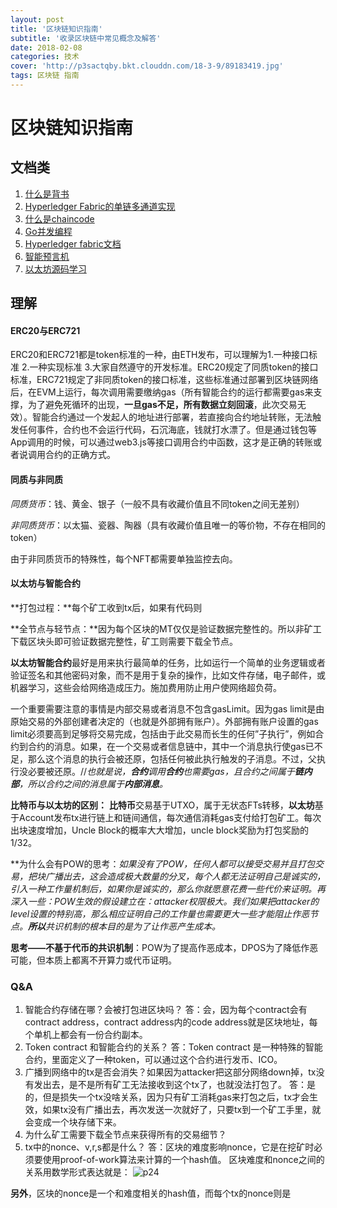 ```yaml
---
layout: post
title: '区块链知识指南'
subtitle: '收录区块链中常见概念及解答'
date: 2018-02-08
categories: 技术
cover: 'http://p3sactqby.bkt.clouddn.com/18-3-9/89183419.jpg'
tags: 区块链 指南
---
```


# 区块链知识指南

## 文档类

1. [什么是背书](https://baijiahao.baidu.com/s?id=1587380849611281727&wfr=spider&for=pc)
2. [Hyperledger Fabric的单链多通道实现](http://blog.sina.com.cn/s/blog_16b6c12010102wjjs.html)
3. [什么是chaincode](https://www.cnblogs.com/zeyaries/p/7158027.html)
4. [Go并发编程](https://studygolang.com/articles/6012)
5. [Hyperledger fabric文档](http://blog.csdn.net/hejjiiee/article/details/53356206)
6. [智能预言机](http://www.8btc.com/smart-oralcle-codius)
7. [以太坊源码学习](http://www.cnblogs.com/baizx/p/6928622.html)


## 理解

<!--2018/3/8-->

#### ERC20与ERC721

ERC20和ERC721都是token标准的一种，由ETH发布，可以理解为1.一种接口标准 2.一种实现标准 3.大家自然遵守的开发标准。ERC20规定了同质token的接口标准，ERC721规定了非同质token的接口标准，这些标准通过部署到区块链网络后，在EVM上运行，每次调用需要缴纳gas（所有智能合约的运行都需要gas来支撑，为了避免死循环的出现，**一旦gas不足，所有数据立刻回滚**，此次交易无效）。智能合约通过一个发起人的地址进行部署，若直接向合约地址转账，无法触发任何事件，合约也不会运行代码，石沉海底，钱就打水漂了。但是通过钱包等App调用的时候，可以通过web3.js等接口调用合约中函数，这才是正确的转账或者说调用合约的正确方式。

#### 同质与非同质

*同质货币*：钱、黄金、银子（一般不具有收藏价值且不同token之间无差别）

*非同质货币*：以太猫、瓷器、陶器（具有收藏价值且唯一的等价物，不存在相同的token）

由于非同质货币的特殊性，每个NFT都需要单独监控去向。

<!--2018/3/9-->

#### 以太坊与智能合约

**打包过程：**每个矿工收到tx后，如果有代码则

**全节点与轻节点：**因为每个区块的MT仅仅是验证数据完整性的。所以非矿工下载区块头即可验证数据完整性，矿工则需要下载全节点。

**以太坊智能合约**最好是用来执行最简单的任务，比如运行一个简单的业务逻辑或者验证签名和其他密码对象，而不是用于复杂的操作，比如文件存储，电子邮件，或机器学习，这些会给网络造成压力。施加费用防止用户使网络超负荷。

一个重要需要注意的事情是内部交易或者消息不包含gasLimit。因为gas limit是由原始交易的外部创建者决定的（也就是外部拥有账户）。外部拥有账户设置的gas limit必须要高到足够将交易完成，包括由于此交易而长生的任何”子执行”，例如合约到合约的消息。如果，在一个交易或者信息链中，其中一个消息执行使gas已不足，那么这个消息的执行会被还原，包括任何被此执行触发的子消息。不过，父执行没必要被还原。//*也就是说，**合约**调用**合约**也需要gas，且合约之间属于**链内部**，所以合约之间的消息属于**内部消息**。*

**比特币与以太坊的区别：** **比特币**交易基于UTXO，属于无状态FTs转移，**以太坊**基于Account发布tx进行链上和链间通信，每次通信消耗gas支付给打包矿工。每次出块速度增加，Uncle Block的概率大大增加，uncle block奖励为打包奖励的1/32。

**为什么会有POW的思考：**如果没有了POW，任何人都可以接受交易并且打包交易，把块广播出去，这会造成极大数量的分叉，每个人都无法证明自己是诚实的，引入一种工作量机制后，如果你是诚实的，那么你就愿意花费一些代价来证明。再深入一些：POW生效的假设建立在：attacker权限极大。我们如果把attacker的level设置的特别高，那么相应证明自己的工作量也需要更大一些才能阻止作恶节点。**所以***共识机制的根本目的是为了让作恶产生成本。*

**思考——不基于代币的共识机制**：POW为了提高作恶成本，DPOS为了降低作恶可能，但本质上都离不开算力或代币证明。

### Q&A

1. 智能合约存储在哪？会被打包进区块吗？
答：会，因为每个contract会有contract address，contract address内的code address就是区块地址，每个单机上都会有一份合约副本。
2. Token contract 和智能合约的关系？
答：Token contract 是一种特殊的智能合约，里面定义了一种token，可以通过这个合约进行发币、ICO。
3. 广播到网络中的tx是否会消失？如果因为attacker把这部分网络down掉，tx没有发出去，是不是所有矿工无法接收到这个tx了，也就没法打包了。
答：是的，但是损失一个tx没啥关系，因为只有矿工消耗gas来打包之后，tx才会生效，如果tx没有广播出去，再次发送一次就好了，只要tx到一个矿工手里，就会变成一个块存储下来。
4. 为什么矿工需要下载全节点来获得所有的交易细节？
5. tx中的nonce、v,r,s都是什么？
答：区块的难度影响nonce，它是在挖矿时必须要使用proof-of-work算法来计算的一个hash值。
区块难度和nonce之间的关系用数学形式表达就是：
![p24](http://cdn.8btc.com/wp-content/uploads/2017/10/201710110607237530.png)

**另外**，区块的nonce是一个和难度相关的hash值，而每个tx的nonce则是
